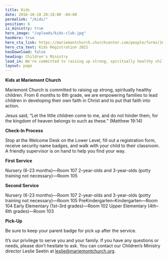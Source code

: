 ```yaml
---
title: Kids
date: 2016-10-18 20:18:00 -04:00
permalink: "/kids/"
position: 6
is_ministry: true
hero_image: "/uploads/kids-club.jpg"
hasHero: true
hero_cta_link: https://mariemontchurch.churchcenter.com/people/forms/161980
hero_cta_text: Kids Registration 2021
hasDownload: false
heading: Children's Ministry
lead_in: We're committed to raising up strong, spiritually healthy children.
layout: page
---
```


**Kids at Mariemont Church**

Mariemont Church is committed to raising up strong, spiritually healthy children. From 6 months to 6th grade, we are empowering families to lead children in developing their own faith in Christ and to put that faith into action.

Jesus said, “Let the little children come to me, and do not hinder them, for the kingdom of heaven belongs to such as these.” (Matthew 19:14)

**Check-In Process**

Stop at the Welcome Desk on the Lower Level, fill out a registration form, receive security name badges, and walk with your child to their classroom. A friendly supervisor is on hand to help you find your way.

**First Service**

Nursery (6-23 months)—Room 107
2-year-olds and 3-year-olds (potty training not necessary)—Room 105

**Second Service**

Nursery (6-23 months)—Room 107
2-year-olds and 3-year-olds (potty training not necessary)—Room 105
PreKindergarten–Kindergarten—Room 104
Early Elementary (1st–3rd grades)—Room 102
Upper Elementary (4th–6th grades)—Room 103

**Pick-Up**

Be sure to keep your parent badge for pick up after the service.

It’s our privilege to serve you and your family. If you have any questions or needs, please don’t hesitate to ask. You can contact our Children’s Ministry director Leslie Seetin at leslie@mariemontchurch.org.
